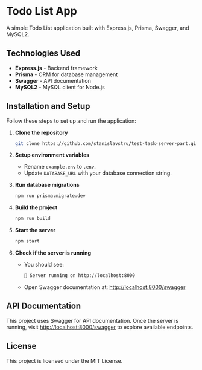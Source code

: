# Todo List App

A simple Todo List application built with Express.js, Prisma, Swagger, and MySQL2.

## Technologies Used

- **Express.js** - Backend framework
- **Prisma** - ORM for database management
- **Swagger** - API documentation
- **MySQL2** - MySQL client for Node.js

## Installation and Setup

Follow these steps to set up and run the application:

1. **Clone the repository**

   ```sh
   git clone https://github.com/stanislavstru/test-task-server-part.git ./
   ```

2. **Setup environment variables**

   - Rename `example.env` to `.env`.
   - Update `DATABASE_URL` with your database connection string.

3. **Run database migrations**

   ```sh
   npm run prisma:migrate:dev
   ```

4. **Build the project**

   ```sh
   npm run build
   ```

5. **Start the server**

   ```sh
   npm start
   ```

6. **Check if the server is running**
   - You should see:
     ```sh
     🚀 Server running on http://localhost:8000
     ```
   - Open Swagger documentation at: [http://localhost:8000/swagger](http://localhost:8000/swagger)

## API Documentation

This project uses Swagger for API documentation. Once the server is running, visit [http://localhost:8000/swagger](http://localhost:8000/swagger) to explore available endpoints.

## License

This project is licensed under the MIT License.
